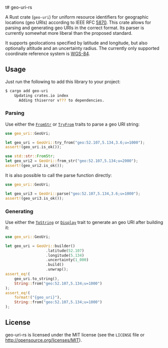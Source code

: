 t# geo-uri-rs

A Rust crate (`geo-uri`) for uniform resource identifiers for geographic
locations (geo URIs) according to
IEEE RFC [5870](https://www.rfc-editor.org/rfc/rfc5870).
This crate allows for parsing and generating geo URIs in the correct format.
Its parser is currently somewhat more liberal than the proposed standard.

It supports geolocations specified by latitude and longitude, but also
optionally altitude and an uncertainty radius.
The currently only supported coordinate reference system is
[WGS-84](https://en.wikipedia.org/wiki/World_Geodetic_System#WGS84).

## Usage

Just run the following to add this library to your project:

```sh
$ cargo add geo-uri
    Updating crates.io index
      Adding thiserror v??? to dependencies.
```

### Parsing

Use either the [`FromStr`](std::str::FromStr) or
[`TryFrom`](std::convert::TryFrom) traits to parse a geo URI string:

```rust
use geo_uri::GeoUri;

let geo_uri = GeoUri::try_from("geo:52.107,5.134,3.6;u=1000");
assert!(geo_uri.is_ok());

use std::str::FromStr;
let geo_uri2 = GeoUri::from_str("geo:52.107,5.134;u=2000");
assert!(geo_uri2.is_ok());
```

It is also possible to call the parse function directly:

```rust
use geo_uri::GeoUri;

let geo_uri3 = GeoUri::parse("geo:52.107,5.134,3.6;u=1000");
assert!(geo_uri3.is_ok());
```

### Generating

Use either the [`ToString`](std::string::ToString) or
[`Display`](std::fmt::Display) trait to generate an geo URI after building it:

```rust
use geo_uri::GeoUri;

let geo_uri = GeoUri::builder()
                  .latitude(52.107)
                  .longitude(5.134)
                  .uncertainty(1_000)
                  .build()
                  .unwrap();
assert_eq!(
    geo_uri.to_string(),
    String::from("geo:52.107,5.134;u=1000")
);
assert_eq!(
    format!("{geo_uri}"),
    String::from("geo:52.107,5.134;u=1000")
);
```

## License

geo-uri-rs is licensed under the MIT license (see the `LICENSE` file or
<http://opensource.org/licenses/MIT>).
